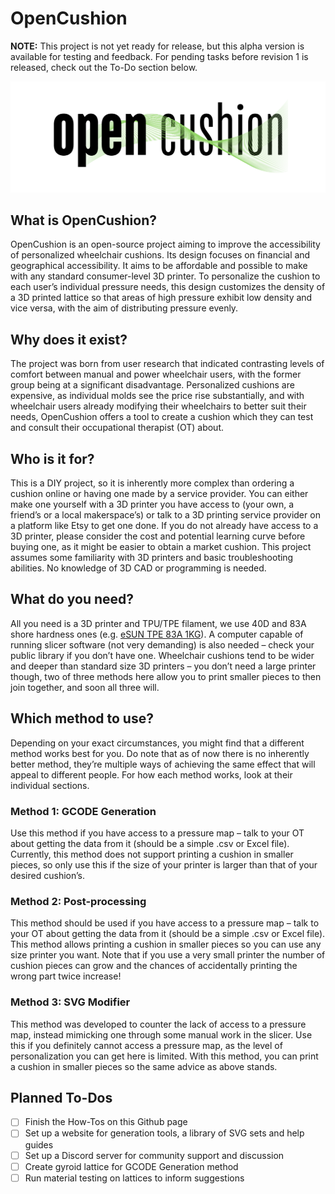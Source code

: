 # OpenCushion
**NOTE:** This project is not yet ready for release, but this alpha version is available for testing and feedback. For pending tasks before revision 1 is released, check out the To-Do section below.

![OpenCushion_Logo](/assets/images/opencushion-logo.png)

## What is OpenCushion?
OpenCushion is an open-source project aiming to improve the accessibility of personalized wheelchair cushions. Its design focuses on financial and geographical accessibility. It aims to be affordable and possible to make with any standard consumer-level 3D printer. To personalize the cushion to each user’s individual pressure needs, this design customizes the density of a 3D printed lattice so that areas of high pressure exhibit low density and vice versa, with the aim of distributing pressure evenly.

## Why does it exist?
The project was born from user research that indicated contrasting levels of comfort between manual and power wheelchair users, with the former group being at a significant disadvantage. Personalized cushions are expensive, as individual molds see the price rise substantially, and with wheelchair users already modifying their wheelchairs to better suit their needs, OpenCushion offers a tool to create a cushion which they can test and consult their occupational therapist (OT) about.

## Who is it for?
This is a DIY project, so it is inherently more complex than ordering a cushion online or having one made by a service provider. You can either make one yourself with a 3D printer you have access to (your own, a friend’s or a local makerspace’s) or talk to a 3D printing service provider on a platform like Etsy to get one done. If you do not already have access to a 3D printer, please consider the cost and potential learning curve before buying one, as it might be easier to obtain a market cushion. This project assumes some familiarity with 3D printers and basic troubleshooting abilities. No knowledge of 3D CAD or programming is needed.

## What do you need?
All you need is a 3D printer and TPU/TPE filament, we use 40D and 83A shore hardness ones (e.g. [eSUN TPE 83A 1KG](https://www.amazon.co.uk/dp/B07VLS8GWD)). A computer capable of running slicer software (not very demanding) is also needed – check your public library if you don’t have one.
Wheelchair cushions tend to be wider and deeper than standard size 3D printers – you don’t need a large printer though, two of three methods here allow you to print smaller pieces to then join together, and soon all three will.

## Which method to use?
Depending on your exact circumstances, you might find that a different method works best for you. Do note that as of now there is no inherently better method, they’re multiple ways of achieving the same effect that will appeal to different people. For how each method works, look at their individual sections.

### Method 1: GCODE Generation
Use this method if you have access to a pressure map – talk to your OT about getting the data from it (should be a simple .csv or Excel file). Currently, this method does not support printing a cushion in smaller pieces, so only use this if the size of your printer is larger than that of your desired cushion’s.

### Method 2: Post-processing
This method should be used if you have access to a pressure map – talk to your OT about getting the data from it (should be a simple .csv or Excel file). This method allows printing a cushion in smaller pieces so you can use any size printer you want. Note that if you use a very small printer the number of cushion pieces can grow and the chances of accidentally printing the wrong part twice increase!

### Method 3: SVG Modifier
This method was developed to counter the lack of access to a pressure map, instead mimicking one through some manual work in the slicer. Use this if you definitely cannot access a pressure map, as the level of personalization you can get here is limited. With this method, you can print a cushion in smaller pieces so the same advice as above stands.


## Planned To-Dos
- [ ] Finish the How-Tos on this Github page
- [ ] Set up a website for generation tools, a library of SVG sets and help guides
- [ ] Set up a Discord server for community support and discussion
- [ ] Create gyroid lattice for GCODE Generation method
- [ ] Run material testing on lattices to inform suggestions
